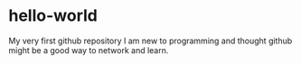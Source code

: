 # hello-world
My very first github repository
I am new to programming and thought github might be a good way to network and learn.

